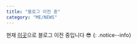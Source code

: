 ```yaml
---
title: "블로그 이전 중"
category: "ME/NEWS"
---
```


현재 [이곳](https://deusnobishaecotiafecit.tistory.com/)으로 블로그 이전 중입니다 😎
{: .notice--info}